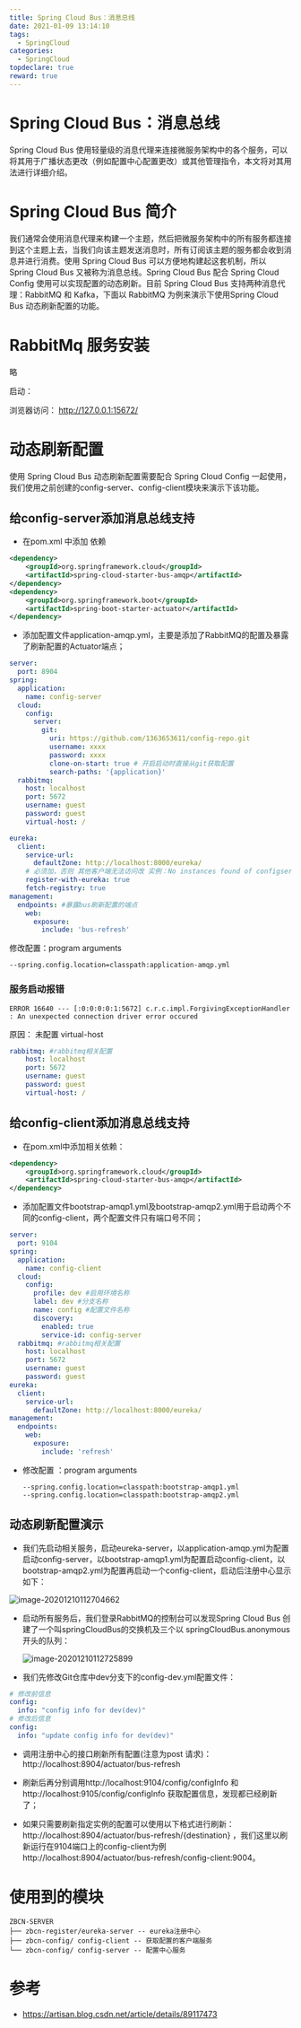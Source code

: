 ```yaml
---
title: Spring Cloud Bus：消息总线
date: 2021-01-09 13:14:10
tags:
  - SpringCloud
categories:
  - SpringCloud
topdeclare: true
reward: true
---
```


# Spring Cloud Bus：消息总线

Spring Cloud Bus 使用轻量级的消息代理来连接微服务架构中的各个服务，可以将其用于广播状态更改（例如配置中心配置更改）或其他管理指令，本文将对其用法进行详细介绍。

# Spring Cloud Bus 简介

我们通常会使用消息代理来构建一个主题，然后把微服务架构中的所有服务都连接到这个主题上去，当我们向该主题发送消息时，所有订阅该主题的服务都会收到消息并进行消费。使用 Spring Cloud Bus 可以方便地构建起这套机制，所以 Spring Cloud Bus 又被称为消息总线。Spring Cloud Bus 配合 Spring Cloud Config 使用可以实现配置的动态刷新。目前 Spring Cloud Bus 支持两种消息代理：RabbitMQ 和 Kafka，下面以 RabbitMQ 为例来演示下使用Spring Cloud Bus 动态刷新配置的功能。

<!--more-->

# RabbitMq 服务安装

略

启动：

浏览器访问： http://127.0.0.1:15672/

# 动态刷新配置

使用 Spring Cloud Bus 动态刷新配置需要配合 Spring Cloud Config 一起使用，我们使用之前创建的config-server、config-client模块来演示下该功能。

## 给config-server添加消息总线支持

- 在pom.xml 中添加 依赖

```xml
<dependency>
    <groupId>org.springframework.cloud</groupId>
    <artifactId>spring-cloud-starter-bus-amqp</artifactId>
</dependency>
<dependency>
    <groupId>org.springframework.boot</groupId>
    <artifactId>spring-boot-starter-actuator</artifactId>
</dependency>
```

- 添加配置文件application-amqp.yml，主要是添加了RabbitMQ的配置及暴露了刷新配置的Actuator端点；

```yaml
server:
  port: 8904
spring:
  application:
    name: config-server
  cloud:
    config:
      server:
        git:
          uri: https://github.com/1363653611/config-repo.git
          username: xxxx
          password: xxxx
          clone-on-start: true # 开启启动时直接从git获取配置
          search-paths: '{application}'
  rabbitmq:
    host: localhost
    port: 5672
    username: guest
    password: guest
    virtual-host: /

eureka:
  client:
    service-url:
      defaultZone: http://localhost:8000/eureka/
    # 必须加，否则 其他客户端无法访问改 实例：No instances found of configserver (config-server)
    register-with-eureka: true
    fetch-registry: true
management:
  endpoints: #暴露bus刷新配置的端点
    web:
      exposure:
        include: 'bus-refresh'
```

修改配置：program arguments

```shell
--spring.config.location=classpath:application-amqp.yml
```

### 服务启动报错

```shell
ERROR 16640 --- [:0:0:0:0:1:5672] c.r.c.impl.ForgivingExceptionHandler     : An unexpected connection driver error occured
```

原因： 未配置 virtual-host

```yaml
rabbitmq: #rabbitmq相关配置
    host: localhost
    port: 5672
    username: guest
    password: guest
    virtual-host: /
```



## 给config-client添加消息总线支持

- 在pom.xml中添加相关依赖：

```xml
<dependency>
    <groupId>org.springframework.cloud</groupId>
    <artifactId>spring-cloud-starter-bus-amqp</artifactId>
</dependency>
```

- 添加配置文件bootstrap-amqp1.yml及bootstrap-amqp2.yml用于启动两个不同的config-client，两个配置文件只有端口号不同；

```yaml
server:
  port: 9104
spring:
  application:
    name: config-client
  cloud:
    config:
      profile: dev #启用环境名称
      label: dev #分支名称
      name: config #配置文件名称
      discovery:
        enabled: true
        service-id: config-server
  rabbitmq: #rabbitmq相关配置
    host: localhost
    port: 5672
    username: guest
    password: guest
eureka:
  client:
    service-url:
      defaultZone: http://localhost:8000/eureka/
management:
  endpoints:
    web:
      exposure:
        include: 'refresh'
```

- 修改配置 ：program arguments

  ```shell
  --spring.config.location=classpath:bootstrap-amqp1.yml
  --spring.config.location=classpath:bootstrap-amqp2.yml
  ```

  

## 动态刷新配置演示

- 我们先启动相关服务，启动eureka-server，以application-amqp.yml为配置启动config-server，以bootstrap-amqp1.yml为配置启动config-client，以bootstrap-amqp2.yml为配置再启动一个config-client，启动后注册中心显示如下：

![image-20201210112704662](/zbcn.github.io/assets/postImg/springCloud/springcloud-09bus消息总线/image-20201210112704662.png)

- 启动所有服务后，我们登录RabbitMQ的控制台可以发现Spring Cloud Bus 创建了一个叫springCloudBus的交换机及三个以 springCloudBus.anonymous开头的队列：

  ![image-20201210112725899](/zbcn.github.io/assets/postImg/springCloud/springcloud-09bus消息总线/image-20201210112725899.png)

- 我们先修改Git仓库中dev分支下的config-dev.yml配置文件：

```yaml
# 修改前信息
config:
  info: "config info for dev(dev)"
# 修改后信息
config:
  info: "update config info for dev(dev)"  
```

- 调用注册中心的接口刷新所有配置(注意为post 请求)：http://localhost:8904/actuator/bus-refresh

- 刷新后再分别调用http://localhost:9104/config/configInfo 和 http://localhost:9105/config/configInfo 获取配置信息，发现都已经刷新了；
- 如果只需要刷新指定实例的配置可以使用以下格式进行刷新：http://localhost:8904/actuator/bus-refresh/{destination} ，我们这里以刷新运行在9104端口上的config-client为例http://localhost:8904/actuator/bus-refresh/config-client:9004。

# 使用到的模块

```shell
ZBCN-SERVER
├── zbcn-register/eureka-server -- eureka注册中心
├── zbcn-config/ config-client -- 获取配置的客户端服务
└── zbcn-config/ config-server -- 配置中心服务
```

# 参考

- https://artisan.blog.csdn.net/article/details/89117473